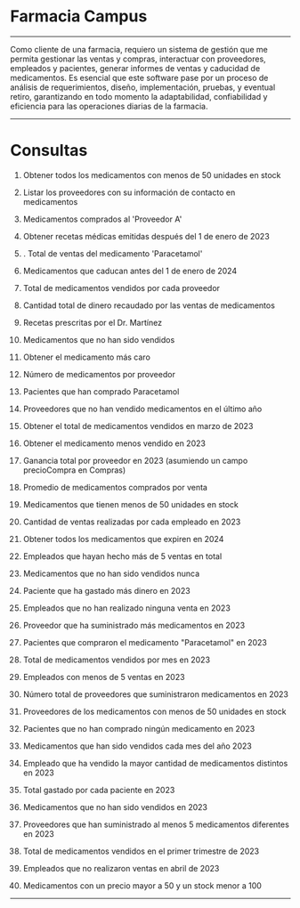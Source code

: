 # Farmacia Campus

------

Como cliente de una farmacia, requiero un sistema de gestión que me permita gestionar las ventas y compras, interactuar con proveedores, empleados y pacientes,  generar informes de ventas y caducidad de medicamentos. Es esencial que este software pase por un proceso de análisis de requerimientos, diseño, implementación, pruebas, y eventual retiro, garantizando en todo momento la adaptabilidad, confiabilidad y eficiencia para las operaciones diarias de la farmacia.

------

# Consultas

1. Obtener todos los medicamentos con menos de 50 unidades en stock

2. Listar los proveedores con su información de contacto en medicamentos

3. Medicamentos comprados al 'Proveedor A'

4. Obtener recetas médicas emitidas después del 1 de enero de 2023

5. . Total de ventas del medicamento 'Paracetamol'

6. Medicamentos que caducan antes del 1 de enero de 2024

7. Total de medicamentos vendidos por cada proveedor

8. Cantidad total de dinero recaudado por las ventas de medicamentos

9. Recetas prescritas por el Dr. Martínez

10. Medicamentos que no han sido vendidos

11. Obtener el medicamento más caro

12. Número de medicamentos por proveedor

13. Pacientes que han comprado Paracetamol

14. Proveedores que no han vendido medicamentos en el último año

15. Obtener el total de medicamentos vendidos en marzo de 2023

16. Obtener el medicamento menos vendido en 2023

17. Ganancia total por proveedor en 2023 (asumiendo un campo precioCompra en Compras)

18. Promedio de medicamentos comprados por venta

19. Medicamentos que tienen menos de 50 unidades en stock

20. Cantidad de ventas realizadas por cada empleado en 2023

21. Obtener todos los medicamentos que expiren en 2024

22. Empleados que hayan hecho más de 5 ventas en total

23. Medicamentos que no han sido vendidos nunca

24. Paciente que ha gastado más dinero en 2023

25. Empleados que no han realizado ninguna venta en 2023

26. Proveedor que ha suministrado más medicamentos en 2023

27. Pacientes que compraron el medicamento "Paracetamol" en 2023

28. Total de medicamentos vendidos por mes en 2023

29. Empleados con menos de 5 ventas en 2023

30. Número total de proveedores que suministraron medicamentos en 2023

31. Proveedores de los medicamentos con menos de 50 unidades en stock

32. Pacientes que no han comprado ningún medicamento en 2023

33. Medicamentos que han sido vendidos cada mes del año 2023

34. Empleado que ha vendido la mayor cantidad de medicamentos distintos en 2023

35. Total gastado por cada paciente en 2023

36. Medicamentos que no han sido vendidos en 2023

37. Proveedores que han suministrado al menos 5 medicamentos diferentes en 2023

38. Total de medicamentos vendidos en el primer trimestre de 2023

39. Empleados que no realizaron ventas en abril de 2023

40. Medicamentos con un precio mayor a 50 y un stock menor a 100

------